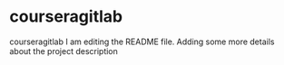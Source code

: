 # courseragitlab
courseragitlab
I am editing the README file. Adding some more details about the project description
